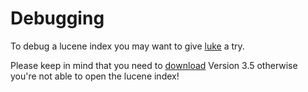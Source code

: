 # Debugging
To debug a lucene index you may want to give [luke](https://code.google.com/archive/p/luke/) a try.

Please keep in mind that you need to [download](https://code.google.com/archive/p/luke/downloads) Version 3.5 otherwise you're not able to open the lucene index!
